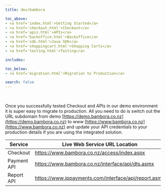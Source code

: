 ```yaml
---
title: dev/bambora

toc_above:
- <a href='index.html'>Getting Started</a>
- <a href='checkout.html'>Checkout</a>
- <a href='apis.html'>APIs</a>
- <a href='backoffice.html'>Backoffice</a>
- <a href='sdk.html'>Java SDK</a>
- <a href='shoppingcart.html'>Shopping Carts</a>
- <a href='testing.html'>Testing</a>

includes:

toc_below:
- <a href='migration.html'>Migration to Production</a>

search: false
---
```


<script src='js/vendor/clipboard.min.js'></script>
<script src='js/copy.js'></script>

&nbsp;

Once you successfully tested Checkout and APIs in our demo environment it is super easy to migrate to production. All you need to do is switch out the URL subdomain from demo [https://demo.bambora.co.nz](https://demo.bambora.co.nz) to www [https://www.bambora.co.nz](https://www.bambora.co.nz) and update your API credentials to your production details if you are using the integrated solution.


Service | Live Web Service URL Location
------- | -----------------------------
Checkout | https://www.bambora.co.nz/access/index.aspx
Payment API | https://www.bambora.co.nz/interface/api/dts.asmx
Report API | https://www.ippayments.com/interface/api/report.asmx
